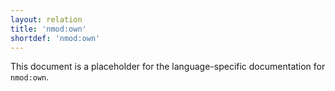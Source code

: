 ```yaml
---
layout: relation
title: 'nmod:own'
shortdef: 'nmod:own'
---
```


This document is a placeholder for the language-specific documentation
for `nmod:own`.
